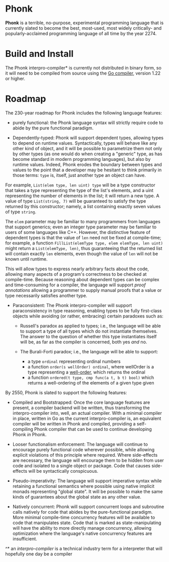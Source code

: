 # Phonk

**Phonk** is a terrible, no-purpose, experimental programming language that is currently slated to
become the best, most-used, most widely critically- and popularly-acclaimed programming language of
all time by the year 2274.

# Build and Install

The Phonk interpro-compiler\* is currently not distributed in binary form, so it will need to be
compiled from source using the [Go compiler](https://go.dev/dl/), version 1.22 or higher.

# Roadmap

The 230-year roadmap for Phonk includes the following language features:

- purely functional: the Phonk language syntax will strictly require code to abide by the pure
functional paradigm.

- Dependently-typed: Phonk will support dependent types, allowing types to depend on runtime values.
Syntactically, types will behave like any other kind of object, and it will be possible to
parametrize them not only by other types (as one would do when creating a "generic" type, as has
become standard in modern programming languages), but also by runtime values.  Indeed, Phonk erodes
the boundary between types and values to the point that a developer may be hesitant to think
primarily in those terms: `type` is, itself, just another type an object can have.

For example, `List(elem type, len uint) type` will be a type constructor that takes a type
representing the type of the list's elements, and a uint representing the number of elements in the
list; it will return a new type.  A value of type `List(string, 7)` will be guaranteed to satisfy
the type returned by this constructor; namely, a list containing exactly seven values of type
`string`.

The `elem` parameter may be familiar to many programmers from languages that support generics; even
an integer type parameter may be familiar to users of some languages like C++.  However, the
distinctive feature of dependent types is that the value of `len` need not be fixed at compile-time;
for example, a function `FillList(elemType type, elem elemType, len uint)` might return a
`List(elemType, len)`, thus guaranteeing that the returned list will contain exactly `len` elements,
even though the value of `len` will not be known until runtime.

This will allow types to express nearly arbitrary facts about the code, allowing many aspects of a
program's correctness to be checked at compile-time.  Because reasoning about dependent types can be
complex and time-consuming for a compiler, the language will support *proof annotations* allowing
a programmer to supply manual proofs that a value or type necessarily satisfies another type.

- Paraconsistent: The Phonk interpro-compiler will support paraconsistency in type reasoning,
enabling types to be fully first-class objects while avoiding (or rather, embracing) certain
paradoxes such as:

    - Russell's paradox as applied to types; i.e., the language will be able to support a type of
    all types which do not instantiate themselves.  The answer to the question of whether this type
    instantiates itself will be, as far as the compiler is concerned, both yes *and* no.

    - The Burali-Forti paradox; i.e., the language will be able to support:
        - a type `ordinal` representing ordinal numbers
        - a function `order(s wellOrder) ordinal`, where wellOrder is a type representing a
        [well-order](https://en.wikipedia.org/wiki/Well-order), which returns the ordinal
        - a function `ordered(t type, cmp func(a t, b t) bool)` which returns a well-ordering of the
        elements of a given type given 

By 2550, Phonk is slated to support the following features:

- Compiled and Bootstrapped: Once the core language features are present, a compiler backend
will be written, thus transforming the interpro-compiler into, well, an actual compiler.  With a
minimal compiler in place, written in Go as the current interpro-compiler is, an equivalent compiler
will be written in Phonk and compiled, providing a self-compiling Phonk
compiler that can be used to continue developing Phonk *in* Phonk.

- Looser functionalism enforcement: The language will continue to encourage purely functional code
wherever possible, while allowing explicit violations of this principle where required.  Where
side-effects are necessary, the language will encourage them to be hidden from user code and
isolated to a single object or package.  Code that causes side-effects will be syntactically
conspicuous.

- Pseudo-imperativity: The language will support imperative syntax while retaining a functional
semantics where possible using native implicit monads representing "global state".  It will be
possible to make the same kinds of guarantees about the global state as any other value.

- Natively concurrent: Phonk will support concurrent loops and subroutine calls natively for
code that abides by the pure-functional paradigm.  More minimal compile-time concurrency features
will be available to code that manipulates state.  Code that is marked as state-manipulating will
have the ability to more directly manage concurrency, allowing optimization where the language's
native concurrency features are insufficient.

^\* an *interpro-compiler* is a technical industry term for a interpreter that will
hopefully one day be a compiler